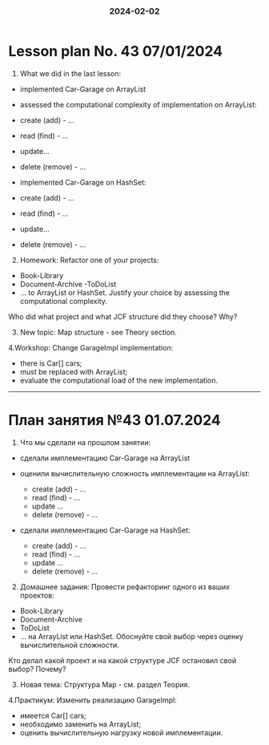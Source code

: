 <h3 style="text-align: center; padding-bottom: 14px">2024-02-02</h3>

# Lesson plan No. 43 07/01/2024

1. What we did in the last lesson:
- implemented Car-Garage on ArrayList
- assessed the computational complexity of implementation on ArrayList:
- create (add) - ...
- read (find) - ...
- update...
- delete (remove) - ...

- implemented Car-Garage on HashSet:
- create (add) - ...
- read (find) - ...
- update...
- delete (remove) - ...

2. Homework:
   Refactor one of your projects:
- Book-Library
- Document-Archive
  -ToDoList
- ...
  to ArrayList or HashSet.
  Justify your choice by assessing the computational complexity.

Who did what project and what JCF structure did they choose?
Why?

3. New topic:
   Map structure - see Theory section.

4.Workshop:
Change GarageImpl implementation:
- there is Car[] cars;
- must be replaced with ArrayList;
- evaluate the computational load of the new implementation.

___

# План занятия №43 01.07.2024

1. Что мы сделали на прошлом занятии:
- сделали имплементацию Car-Garage на ArrayList
- оценили вычислительную сложность имплементации на ArrayList:
  - create  (add) - ...
  - read (find) - ...
  - update ...
  - delete (remove) - ...
  
- сделали имплементацию Car-Garage на HashSet:
  - create  (add) - ...
  - read (find) - ...
  - update ...
  - delete (remove) - ...

2. Домашнее задания:
   Провести рефакторинг одного из ваших проектов:
- Book-Library
- Document-Archive
- ToDoList
- ...
  на ArrayList или HashSet.
  Обоснуйте свой выбор через оценку вычислительной сложности.

Кто делал какой проект и на какой структуре JCF остановил свой выбор?
Почему?

3. Новая тема:
Структура Map - см. раздел Теория.

4.Практикум:
Изменить реализацию GarageImpl:
- имеется Car[] cars;
- необходимо заменить на ArrayList;
- оценить вычислительную нагрузку новой имплементации.

 





